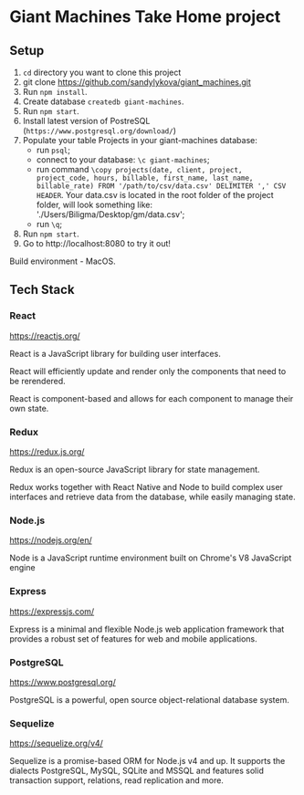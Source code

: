 # Giant Machines Take Home project

## Setup

1. `cd` directory you want to clone this project
2. git clone https://github.com/sandylykova/giant_machines.git
3. Run `npm install`.
4. Create database `createdb giant-machines`.
5. Run `npm start`.
6. Install latest version of PostreSQL (`https://www.postgresql.org/download/`)
7. Populate your table Projects in your giant-machines database:
   - run `psql`;
   - connect to your database: `\c giant-machines`;
   - run command `\copy projects(date, client, project, project_code, hours, billable, first_name, last_name, billable_rate) FROM '/path/to/csv/data.csv' DELIMITER ',' CSV HEADER`. Your data.csv is located in the root folder of the project folder, will look something like: './Users/Biligma/Desktop/gm/data.csv';
   - run `\q`;
8. Run `npm start`.
9. Go to http://localhost:8080 to try it out!

Build environment - MacOS.

## Tech Stack

### React
https://reactjs.org/

React is a JavaScript library for building user interfaces.

React will efficiently update and render only the components that need to be rerendered.

React is component-based and allows for each component to manage their own state.

### Redux
https://redux.js.org/

Redux is an open-source JavaScript library for state management.

Redux works together with React Native and Node to build complex user interfaces and retrieve data from the database, while easily managing state.

### Node.js
https://nodejs.org/en/

Node is a JavaScript runtime environment built on Chrome's V8 JavaScript engine

### Express
https://expressjs.com/

Express is a minimal and flexible Node.js web application framework that provides a robust set of features for web and mobile applications.

### PostgreSQL

https://www.postgresql.org/

PostgreSQL is a powerful, open source object-relational database system.

### Sequelize

https://sequelize.org/v4/

Sequelize is a promise-based ORM for Node.js v4 and up. It supports the dialects PostgreSQL, MySQL, SQLite and MSSQL and features solid transaction support, relations, read replication and more.
